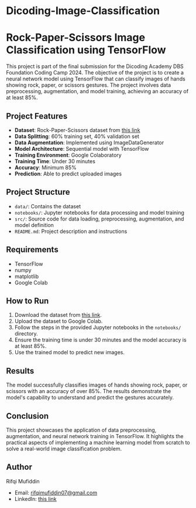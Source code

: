 # Dicoding-Image-Classification
# Rock-Paper-Scissors Image Classification using TensorFlow

This project is part of the final submission for the Dicoding Academy DBS Foundation Coding Camp 2024. The objective of the project is to create a neural network model using TensorFlow that can classify images of hands showing rock, paper, or scissors gestures. The project involves data preprocessing, augmentation, and model training, achieving an accuracy of at least 85%.

## Project Features
- **Dataset**: Rock-Paper-Scissors dataset from [this link](https://github.com/dicodingacademy/assets/releases/download/release/rockpaperscissors.zip)
- **Data Splitting**: 60% training set, 40% validation set
- **Data Augmentation**: Implemented using ImageDataGenerator
- **Model Architecture**: Sequential model with TensorFlow
- **Training Environment**: Google Colaboratory
- **Training Time**: Under 30 minutes
- **Accuracy**: Minimum 85%
- **Prediction**: Able to predict uploaded images

## Project Structure
- `data/`: Contains the dataset
- `notebooks/`: Jupyter notebooks for data processing and model training
- `src/`: Source code for data loading, preprocessing, augmentation, and model definition
- `README.md`: Project description and instructions

## Requirements
- TensorFlow
- numpy
- matplotlib
- Google Colab

## How to Run
1. Download the dataset from [this link](https://github.com/dicodingacademy/assets/releases/download/release/rockpaperscissors.zip).
2. Upload the dataset to Google Colab.
3. Follow the steps in the provided Jupyter notebooks in the `notebooks/` directory.
4. Ensure the training time is under 30 minutes and the model accuracy is at least 85%.
5. Use the trained model to predict new images.

## Results
The model successfully classifies images of hands showing rock, paper, or scissors with an accuracy of over 85%. The results demonstrate the model's capability to understand and predict the gestures accurately.

## Conclusion
This project showcases the application of data preprocessing, augmentation, and neural network training in TensorFlow. It highlights the practical aspects of implementing a machine learning model from scratch to solve a real-world image classification problem.

## Author
Rifqi Mufiddin
- Email: rifqimufiddin07@gmail.com
- LinkedIn: [this link](https://www.linkedin.com/in/rifqi-mufiddin)
